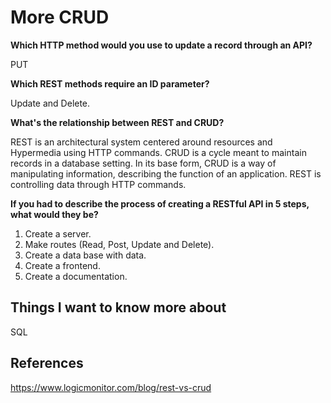 # More CRUD
**Which HTTP method would you use to update a record through an API?**

PUT

**Which REST methods require an ID parameter?**

Update and Delete.

**What's the relationship between REST and CRUD?**

REST is an architectural system centered around resources and Hypermedia using HTTP commands. CRUD is a cycle meant to maintain records in a database setting. In its base form, CRUD is a way of manipulating information, describing the function of an application. REST is controlling data through HTTP commands.

**If you had to describe the process of creating a RESTful API in 5 steps, what would they be?**

1. Create a server.
2. Make routes (Read, Post, Update and Delete).
3. Create a data base with data.
4. Create a frontend.
5. Create a documentation.
## Things I want to know more about
SQL

## References

https://www.logicmonitor.com/blog/rest-vs-crud